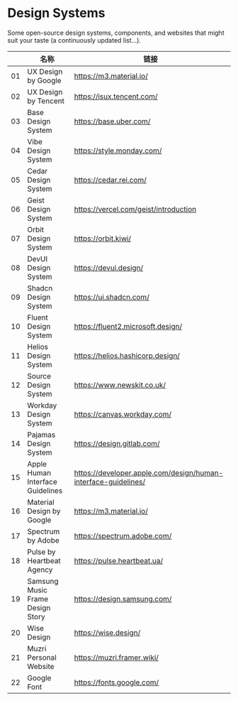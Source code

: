 # Design Systems
Some open-source design systems, components, and websites that might suit your taste (a continuously updated list...).

|  | 名称 | 链接 |
| - | - | - |
| 01 | UX Design by Google | https://m3.material.io/ |
| 02 | UX Design by Tencent | https://isux.tencent.com/ |
| 03 | Base Design System | https://base.uber.com/ |
| 04 | Vibe Design System | https://style.monday.com/ |
| 05 | Cedar Design System | https://cedar.rei.com/ |
| 06 | Geist Design System | https://vercel.com/geist/introduction |
| 07 | Orbit Design System | https://orbit.kiwi/ |
| 08 | DevUI Design System | https://devui.design/ |
| 09 | Shadcn Design System | https://ui.shadcn.com/ |
| 10 | Fluent Design System | https://fluent2.microsoft.design/ |
| 11 | Helios Design System | https://helios.hashicorp.design/ |
| 12 | Source Design System | https://www.newskit.co.uk/ |
| 13 | Workday Design System | https://canvas.workday.com/ |
| 14 | Pajamas Design System | https://design.gitlab.com/ |
| 15 | Apple Human Interface Guidelines | https://developer.apple.com/design/human-interface-guidelines/ |
| 16 | Material Design by Google | https://m3.material.io/ |
| 17 | Spectrum by Adobe | https://spectrum.adobe.com/ |
| 18 | Pulse by Heartbeat Agency | https://pulse.heartbeat.ua/ |
| 19 | Samsung Music Frame Design Story | https://design.samsung.com/ |
| 20 | Wise Design | https://wise.design/ |
| 21 | Muzri Personal Website | https://muzri.framer.wiki/ |
| 22 | Google Font | https://fonts.google.com/ |
